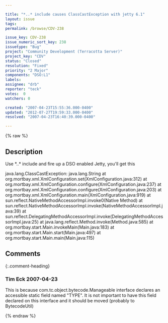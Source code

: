 ```yaml
---

title: "*..* include causes ClassCastException with jetty 6.1"
layout: issue
tags: 
permalink: /browse/CDV-238

issue_key: CDV-238
issue_numeric_sort_key: 238
issuetype: "Bug"
project: "Community Development (Terracotta Server)"
project_key: "CDV"
status: "Closed"
resolution: "Fixed"
priority: "2 Major"
components: "DSO:L1"
labels: 
assignee: "drb"
reporter: "teck"
votes:  0
watchers: 0

created: "2007-04-23T15:55:36.000-0400"
updated: "2012-07-27T19:59:33.000-0400"
resolved: "2007-04-23T16:40:39.000-0400"

---
```




{% raw %}



## Description

<div markdown="1" class="description">

Use \*..\* include and fire up a DSO enabled Jetty, you'll get this

java.lang.ClassCastException: java.lang.String
        at org.mortbay.xml.XmlConfiguration.set(XmlConfiguration.java:312)
        at org.mortbay.xml.XmlConfiguration.configure(XmlConfiguration.java:237)
        at org.mortbay.xml.XmlConfiguration.configure(XmlConfiguration.java:203)
        at org.mortbay.xml.XmlConfiguration.main(XmlConfiguration.java:919)
        at sun.reflect.NativeMethodAccessorImpl.invoke0(Native Method)
        at sun.reflect.NativeMethodAccessorImpl.invoke(NativeMethodAccessorImpl.java:39)
        at sun.reflect.DelegatingMethodAccessorImpl.invoke(DelegatingMethodAccessorImpl.java:25)
        at java.lang.reflect.Method.invoke(Method.java:585)
        at org.mortbay.start.Main.invokeMain(Main.java:183)
        at org.mortbay.start.Main.start(Main.java:497)
        at org.mortbay.start.Main.main(Main.java:115)

</div>

## Comments


{:.comment-heading}
### **Tim Eck** <span class="date">2007-04-23</span>

<div markdown="1" class="comment">

This is because com.tc.object.bytecode.Manageable interface declares an accessible static field named "TYPE". It is not important to have this field declared on this interface and it should be moved (probably to BytecodeUtil)

</div>



{% endraw %}
